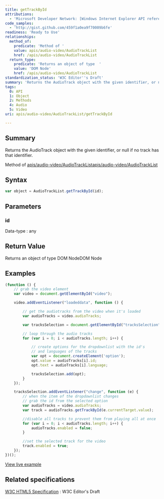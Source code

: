 ```yaml
---
title: getTrackById
attributions:
  - 'Microsoft Developer Network: [Windows Internet Explorer API reference Article](http://msdn.microsoft.com/en-us/library/ie/hh828809%28v=vs.85%29.aspx)'
code_samples:
  - 'http://gist.github.com/459f1a0ea9f70009b6fe'
readiness: 'Ready to Use'
relationships:
  method_of:
    predicate: 'Method of '
    value: apis/audio-video/AudioTrackList
    href: /apis/audio-video/AudioTrackList
  return_type:
    predicate: 'Returns an object of type  '
    value: 'DOM Node'
    href: /apis/audio-video/AudioTrackList
standardization_status: 'W3C Editor''s Draft'
summary: 'Returns the AudioTrack object with the given identifier, or null if no track has that identifier.'
tags:
  0: API
  1: Object
  2: Methods
  4: Audio
  5: Video
uri: apis/audio-video/AudioTrackList/getTrackById

---
```

## <span>Summary</span>

Returns the AudioTrack object with the given identifier, or null if no track has that identifier.

Method of [apis/audio-video/AudioTrackList](/apis/audio-video/AudioTrackList)[apis/audio-video/AudioTrackList](/apis/audio-video/AudioTrackList)

## <span>Syntax</span>

``` js
var object = AudioTrackList.getTrackById(id);
```

## <span>Parameters</span>

### <span>id</span>

 Data-type
:   any

## <span>Return Value</span>

Returns an object of type DOM NodeDOM Node

## <span>Examples</span>

``` js
(function () {
    // grab the video element
    var video = document.getElementById("video");

    video.addEventListener("loadeddata", function () {

        // get the audiotracks from the video when it's loaded
        var audioTracks = video.audioTracks;

        var tracksSelection = document.getElementById("tracksSelection");

        // loop through the audio tracks
        for (var i = 0; i < audioTracks.length; i++) {

            // create options for the dropdownlist with the id's
            // and languages of the tracks
            var opt = document.createElement('option');
            opt.value = audioTracks[i].id;
            opt.text = audioTracks[i].language;

            tracksSelection.add(opt);
        }
    });

    tracksSelection.addEventListener("change", function (e) {
        // when the item of the dropdownlist changes
        // grab the id from the selected option
        var audioTracks = video.audioTracks;
        var track = audioTracks.getTrackById(e.currentTarget.value);

        //disable all tracks to prevent them from playing all at once
        for (var i = 0; i < audioTracks.length; i++) {
            audioTracks.enabled = false;
        }

        //set the selected track for the video
        track.enabled = true;
    });
})();
```

[View live example](http://code.webplatform.org/gist/459f1a0ea9f70009b6fe)

## <span>Related specifications</span>

[W3C HTML5 Specification](http://dev.w3.org/html5/spec/single-page.html)
:   W3C Editor's Draft
